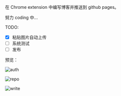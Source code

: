 在 Chrome extension 中编写博客并推送到 github pages。

努力 coding 中...

TODO:

- [x] 粘贴图片自动上传
- [ ] 系统测试
- [ ] 发布

预览：

![auth](https://github.com/bangbangde/chrome-github-blog/blob/master/screenShots/20190420-160829.png)

![repo](https://github.com/bangbangde/chrome-github-blog/blob/master/screenShots/20190420-160909.png)

![write](https://github.com/bangbangde/chrome-github-blog/blob/master/screenShots/20190420-161014.png)
